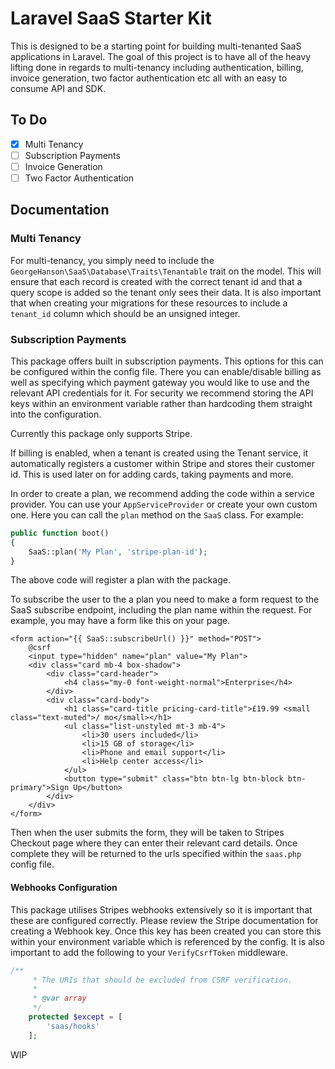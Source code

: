 # Laravel SaaS Starter Kit

This is designed to be a starting point for building multi-tenanted SaaS applications in Laravel. The goal of this project
is to have all of the heavy lifting done in regards to multi-tenancy including authentication, billing, invoice generation,
two factor authentication etc all with an easy to consume API and SDK.

## To Do
- [x] Multi Tenancy
- [ ] Subscription Payments
- [ ] Invoice Generation
- [ ] Two Factor Authentication

## Documentation

### Multi Tenancy
For multi-tenancy, you simply need to include the `GeorgeHanson\SaaS\Database\Traits\Tenantable` trait on the model. This
will ensure that each record is created with the correct tenant id and that a query scope is added so the tenant only sees
their data. It is also important that when creating your migrations for these resources to include a `tenant_id` column which
should be an unsigned integer.

### Subscription Payments

This package offers built in subscription payments. This options for this can be configured within the config file.
There you can enable/disable billing as well as specifying which payment gateway you would like to use and the relevant
API credentials for it. For security we recommend storing the API keys within an environment variable rather than hardcoding
them straight into the configuration.

Currently this package only supports Stripe.

If billing is enabled, when a tenant is created using the Tenant service, it automatically registers a customer within
Stripe and stores their customer id. This is used later on for adding cards, taking payments and more.

In order to create a plan, we recommend adding the code within a service provider. You can use your `AppServiceProvider`
or create your own custom one. Here you can call the `plan` method on the `SaaS` class. For example:

```php
public function boot()
{
    SaaS::plan('My Plan', 'stripe-plan-id');
}
```

The above code will register a plan with the package.

To subscribe the user to the a plan you need to make a form request to the SaaS subscribe endpoint, including the plan
name within the request. For example, you may have a form like this on your page.

```blade
<form action="{{ SaaS::subscribeUrl() }}" method="POST">
    @csrf
    <input type="hidden" name="plan" value="My Plan">
    <div class="card mb-4 box-shadow">
        <div class="card-header">
            <h4 class="my-0 font-weight-normal">Enterprise</h4>
        </div>
        <div class="card-body">
            <h1 class="card-title pricing-card-title">£19.99 <small class="text-muted">/ mo</small></h1>
            <ul class="list-unstyled mt-3 mb-4">
                <li>30 users included</li>
                <li>15 GB of storage</li>
                <li>Phone and email support</li>
                <li>Help center access</li>
            </ul>
            <button type="submit" class="btn btn-lg btn-block btn-primary">Sign Up</button>
        </div>
    </div>
</form>
```

Then when the user submits the form, they will be taken to Stripes Checkout page where they can enter their relevant card
details. Once complete they will be returned to the urls specified within the `saas.php` config file.

#### Webhooks Configuration
This package utilises Stripes webhooks extensively so it is important that these are configured correctly. Please review the Stripe
documentation for creating a Webhook key. Once this key has been created you can store this within your environment variable which is
referenced by the config. It is also important to add the following to your `VerifyCsrfToken` middleware.

```php
/**
     * The URIs that should be excluded from CSRF verification.
     *
     * @var array
     */
    protected $except = [
        'saas/hooks'
    ];
```

WIP
